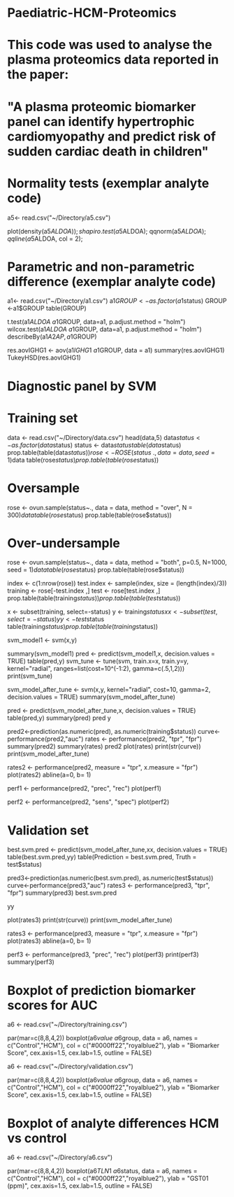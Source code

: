 # Paediatric-HCM-Proteomics

# This code was used to analyse the plasma proteomics data reported in the paper: 

# "A plasma proteomic biomarker panel can identify hypertrophic cardiomyopathy and predict risk of sudden cardiac death in children"

# Normality tests (exemplar analyte code)

a5<- read.csv("~/Directory/a5.csv")				

plot(density(a5$ALDOA));
shapiro.test(a5$ALDOA);
qqnorm(a5$ALDOA);
qqline(a5$ALDOA, col = 2);

# Parametric and non-parametric difference  (exemplar analyte code)


a1<- read.csv("~/Directory/a1.csv")
a1$GROUP <- as.factor(a1$status)
GROUP <-a1$GROUP 
table(GROUP)

t.test(a1$ALDOA~a1$GROUP, data=a1, p.adjust.method = "holm")
wilcox.test(a1$ALDOA~a1$GROUP, data=a1, p.adjust.method = "holm")
describeBy(a1$A2AP, a1$GROUP)

res.aovIGHG1 <- aov(a1$IGHG1 ~a1$GROUP, data = a1)
summary(res.aovIGHG1)
TukeyHSD(res.aovIGHG1)

# Diagnostic panel by SVM

# Training set 
data <- read.csv("~/Directory/data.csv")
head(data,5)
data$status <- as.factor(data$status)
status <- data$status
table(data$status)
prop.table(table(data$status))
rose <- ROSE(status~., data = data, seed = 1)$data
table(rose$status)
prop.table(table(rose$status))

# Oversample 
rose <- ovun.sample(status~., data = data, method = "over", N = 300)$data 
table(rose$status)
prop.table(table(rose$status))

# Over-undersample
rose <- ovun.sample(status~., data = data, method = "both", p=0.5, N=1000, seed = 1)$data
table(rose$status)
prop.table(table(rose$status))

index <- c(1:nrow(rose))
test.index <- sample(index, size = (length(index)/3))
training <- rose[-test.index ,]
test <- rose[test.index ,]
prop.table(table(training$status))
prop.table(table(test$status))

x <- subset(training, select=-status)
y <- training$status
xx <- subset(test, select=-status)
yy <- test$status
table(training$status)
prop.table(table(training$status))

svm_model1 <- svm(x,y)

summary(svm_model1)
pred <- predict(svm_model1,x, decision.values = TRUE)
table(pred,y)
svm_tune <- tune(svm, train.x=x, train.y=y, 
              kernel="radial", ranges=list(cost=10^(-1:2), gamma=c(.5,1,2)))
print(svm_tune)

svm_model_after_tune <- svm(x,y, kernel="radial", cost=10, gamma=2, decision.values = TRUE)
summary(svm_model_after_tune)

pred <- predict(svm_model_after_tune,x, decision.values = TRUE) 
table(pred,y)
summary(pred)
pred
y

pred2<-prediction(as.numeric(pred), as.numeric(training$status))
curve<-performance(pred2,"auc")
rates <- performance(pred2, "tpr", "fpr") 
summary(pred2)
summary(rates)
pred2
plot(rates)
print(str(curve))
print(svm_model_after_tune)

rates2 <- performance(pred2, measure = "tpr", x.measure = "fpr")
plot(rates2)
abline(a=0, b= 1) 

perf1 <- performance(pred2, "prec", "rec")
plot(perf1)

perf2 <- performance(pred2, "sens", "spec")
plot(perf2)

# Validation set 

best.svm.pred <- predict(svm_model_after_tune,xx, decision.values = TRUE)
table(best.svm.pred,yy)
table(Prediction = best.svm.pred, Truth = test$status)

pred3<-prediction(as.numeric(best.svm.pred), as.numeric(test$status))
curve<-performance(pred3,"auc")
rates3 <- performance(pred3, "tpr", "fpr") 
summary(pred3)
best.svm.pred

yy 

plot(rates3)
print(str(curve))
print(svm_model_after_tune)

rates3 <- performance(pred3, measure = "tpr", x.measure = "fpr")
plot(rates3)
abline(a=0, b= 1) 

perf3 <- performance(pred3, "prec", "rec")
plot(perf3)
print(perf3)
summary(perf3)

# Boxplot of prediction biomarker scores for AUC

a6 <- read.csv("~/Directory/training.csv")

par(mar=c(8,8,4,2)) 
boxplot(a6$value ~ a6$group, data = a6, names = c("Control","HCM"), col = c("#0000ff22","royalblue2"),
ylab = "Biomarker Score", cex.axis=1.5, cex.lab=1.5, outline = FALSE)

a6 <- read.csv("~/Directory/validation.csv")

par(mar=c(8,8,4,2)) 
boxplot(a6$value ~ a6$group, data = a6, names = c("Control","HCM"), col = c("#0000ff22","royalblue2"),
ylab = "Biomarker Score", cex.axis=1.5, cex.lab=1.5, outline = FALSE)

# Boxplot of analyte differences HCM vs control

a6 <- read.csv("~/Directory/a6.csv")

par(mar=c(8,8,4,2)) 
boxplot(a6$TLN1 ~ a6$status, data = a6, names = c("Control","HCM"), col = c("#0000ff22","royalblue2"),
ylab = "GST01 (ppm)", cex.axis=1.5, cex.lab=1.5, outline = FALSE)



